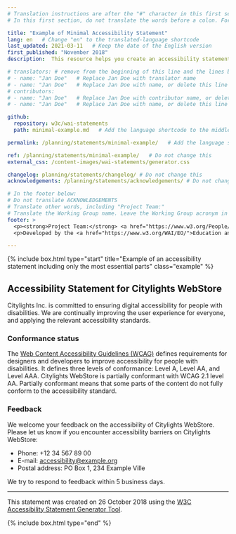 ```yaml
---
# Translation instructions are after the "#" character in this first section. They are comments that do not show up in the web page. You do not need to translate the instructions after #.
# In this first section, do not translate the words before a colon. For example, do not translate "title:". Do translate the text after "title:".

title: "Example of Minimal Accessibility Statement"
lang: en   # Change "en" to the translated-language shortcode
last_updated: 2021-03-11   # Keep the date of the English version
first_published: "November 2018"
description:  This resource helps you create an accessibility statement for your own website, mobile application, or other digital content.

# translators: # remove from the beginning of this line and the lines below: "# " (the hash sign and the space)
# - name: "Jan Doe"   # Replace Jan Doe with translator name
# - name: "Jan Doe"   # Replace Jan Doe with name, or delete this line if not multiple translators
# contributors:
# - name: "Jan Doe"   # Replace Jan Doe with contributor name, or delete this line if none
# - name: "Jan Doe"   # Replace Jan Doe with name, or delete this line if not multiple contributors

github:
  repository: w3c/wai-statements
  path: minimal-example.md   # Add the language shortcode to the middle of the filename, for example: index.fr.md

permalink: /planning/statements/minimal-example/   # Add the language shortcode to the end, with no slash at the end. For example /path/to/file/fr

ref: /planning/statements/minimal-example/   # Do not change this
external_css: /content-images/wai-statements/generator.css

changelog: planning/statements/changelog/ # Do not change this
acknowledgements: /planning/statements/acknowledgements/ # Do not change this

# In the footer below:
# Do not translate ACKNOWLEDGEMENTS
# Translate other words, including "Project Team:"
# Translate the Working Group name. Leave the Working Group acronym in English.
footer: >
  <p><strong>Project Team:</strong> <a href="https://www.w3.org/People/shadi">Shadi Abou-Zahra</a>, Eric Velleman, Sanne Eendebak, Roel Antonisse, and Bas de Bruin. <a href="../acknowledgements/">Acknowledgements</a>.</p>
  <p>Developed by the <a href="https://www.w3.org/WAI/EO/">Education and Outreach Working Group (EOWG)</a>. Developed as part of the <a href="https://www.w3.org/WAI/Tools/">WAI-Tools project</a>, co-funded by the European Commission.</p>

---
```


{% include box.html type="start" title="Example of an accessibility statement including only the most essential parts" class="example" %}
<h2>Accessibility Statement for <span class="basic-information website-name">Citylights WebStore</span></h2>
<p>
	<span class="basic-information organization-name">Citylights Inc.</span>
	is committed to ensuring digital accessibility for people with disabilities.
	We are continually improving the user experience for everyone, and applying the relevant accessibility standards.
</p>
<h3>Conformance status</h3>
<p>
	The <a href="https://www.w3.org/WAI/standards-guidelines/wcag/">Web Content Accessibility Guidelines (WCAG)</a> defines requirements for designers and developers to improve accessibility for people with disabilities. It defines three levels of conformance: Level A, Level AA, and Level AAA.
	<span class="basic-information website-name">Citylights WebStore</span>
	is
	<span class="basic-information conformance-status" data-printfilter="lowercase">partially conformant</span>
	with
	<span class="basic-information conformance-standard">WCAG 2.1 level AA</span>.
	<span>
	<span class="basic-information conformance-status">Partially conformant</span>
	means that
	<span class="basic-information conformance-meaning">some parts of the content do not fully conform to the accessibility standard</span>.
</span>
</p>
<h3>Feedback</h3>
<p>
	We welcome your feedback on the accessibility of
	<span class="basic-information website-name">Citylights WebStore</span>.
	Please let us know if you encounter accessibility barriers on
	<span class="basic-information website-name">Citylights WebStore</span>:
</p>
<ul class="basic-information feedback h-card">
	<li>
	Phone:
	<span class="phone-number p-tel">+12 34 567 89 00</span>
</li>
	<li>
	E-mail:
	<a class="email u-email" href="mailto:accessibility@example.org">accessibility@example.org</a>
</li>
	<li>
	Postal address:
	<span class="postal-address p-adr">PO Box 1, 234 Example Ville</span>
</li>
</ul>
<p>
	We try to respond to feedback within
	<span class="feedback responsetime">5 business days</span>.
</p>
<hr noshade="noshade">
<p>
	This statement was created on
	<span class="basic-information statement-created-date">26 October 2018</span>
	using the <a href="../">W3C Accessibility Statement Generator Tool</a>.
</p>
{% include box.html type="end" %}
